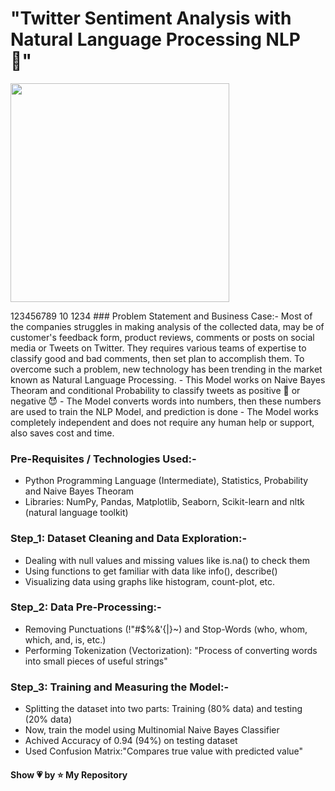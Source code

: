 # "Twitter Sentiment Analysis with Natural Language Processing NLP 🤖"
<p align="left"> <img src="https://i.ytimg.com/vi/pgZcP852dMg/maxresdefault.jpg" height="350px" /> </p>
123456789 10 1234
### Problem Statement and Business Case:-
Most of the companies struggles in making analysis of the collected data, may be of customer's feedback form, product reviews, comments or posts on social media or Tweets on Twitter. They requires various teams of expertise to classify good and bad comments, then set plan to accomplish them. To overcome such a problem, new technology has been trending  in the market known as Natural Language Processing.
- This Model works on Naive Bayes Theoram and conditional Probability to classify tweets as positive 🙂 or negative 😈 
- The Model converts words into numbers, then these numbers are used to train the NLP Model, and prediction is done
- The Model works completely independent and does not require any human help or support, also saves cost and time.

### Pre-Requisites / Technologies Used:-
- Python Programming Language (Intermediate), Statistics, Probability and Naive Bayes Theoram 
- Libraries: NumPy, Pandas, Matplotlib, Seaborn, Scikit-learn and nltk (natural language toolkit)

### Step_1: Dataset Cleaning and Data Exploration:-
- Dealing with null values and missing values like is.na() to check them
- Using functions to get familiar with data like info(), describe()
- Visualizing data using graphs like histogram, count-plot, etc.

### Step_2: Data Pre-Processing:-
- Removing Punctuations (!"#$%&\'{|}~) and Stop-Words (who, whom, which, and, is, etc.)
- Performing Tokenization (Vectorization): "Process of converting words into small pieces of useful strings"

### Step_3: Training and Measuring the Model:-
- Splitting the dataset into two parts: Training (80% data) and testing (20% data)
- Now, train the model using Multinomial Naive Bayes Classifier
- Achived Accuracy of 0.94 (94%) on testing dataset 
- Used Confusion Matrix:"Compares true value with predicted value"


#### **Show 💗 by ⭐ My Repository**

